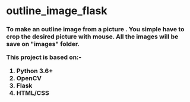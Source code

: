 # outline_image_flask
<h3>To make an outline image from a picture . You simple have to crop the desired picture with mouse. 
All the images will be save on "images" folder.






This project is based on:-
1. Python 3.6+
2. OpenCV 
3. Flask
4. HTML/CSS
